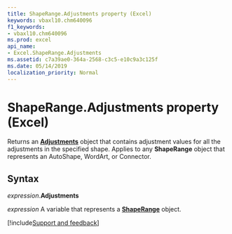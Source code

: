 ```yaml
---
title: ShapeRange.Adjustments property (Excel)
keywords: vbaxl10.chm640096
f1_keywords:
- vbaxl10.chm640096
ms.prod: excel
api_name:
- Excel.ShapeRange.Adjustments
ms.assetid: c7a39ae0-364a-2568-c3c5-e10c9a3c125f
ms.date: 05/14/2019
localization_priority: Normal
---
```



# ShapeRange.Adjustments property (Excel)

Returns an **[Adjustments](Excel.Adjustments.md)** object that contains adjustment values for all the adjustments in the specified shape. Applies to any **ShapeRange** object that represents an AutoShape, WordArt, or Connector.


## Syntax

_expression_.**Adjustments**

_expression_ A variable that represents a **[ShapeRange](Excel.shaperange.md)** object.




[!include[Support and feedback](~/includes/feedback-boilerplate.md)]